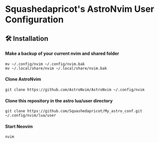 # Squashedapricot's AstroNvim User Configuration 

## 🛠️ Installation

#### Make a backup of your current nvim and shared folder

```shell
mv ~/.config/nvim ~/.config/nvim.bak
mv ~/.local/share/nvim ~/.local/share/nvim.bak
```

#### Clone AstroNvim

```shell
git clone https://github.com/AstroNvim/AstroNvim ~/.config/nvim
```

#### Clone this repository in the astro lua/user directory

```shell
git clone https://github.com/Squashedapricot/My_astro_conf.git ~/.config/nvim/lua/user
```

#### Start Neovim

```shell
nvim
```
